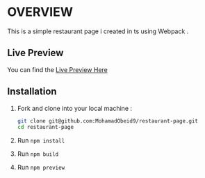 # OVERVIEW

This is a simple restaurant page i created in ts using Webpack .

## Live Preview

You can find the [Live Preview Here](https://mohamadobeid9.github.io/restaurant-page/)

## Installation

1. Fork and clone into your local machine :

   ```sh
   git clone git@github.com:MohamadObeid9/restaurant-page.git
   cd restaurant-page
   ```

2. Run `npm install`
3. Run `npm build`
4. Run `npm preview`
